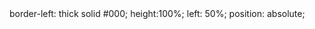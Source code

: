 
<div class="v-line">
</div>
<v-line>
 border-left: thick solid #000;
 height:100%;
 left: 50%;
 position: absolute;
</v-line>



